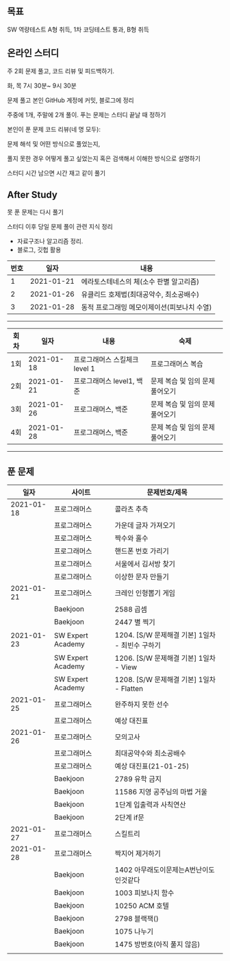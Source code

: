 ## 목표

 SW 역량테스트 A형 취득, 1차 코딩테스트 통과, B형 취득



## 온라인 스터디

주 2회 문제 풀고, 코드 리뷰 및 피드백하기.

화, 목 7시 30분~ 9시 30분 

문제 풀고 본인 GitHub 계정에 커밋, 블로그에 정리

주중에 1개, 주말에 2개 풀이. 푸는 문제는 스터디 끝날 때 정하기

본인이 푼 문제 코드 리뷰(네 명 모두):

문제 해석 및 어떤 방식으로 풀었는지, 

풀지 못한 경우 어떻게 풀고 싶었는지 혹은 검색해서 이해한 방식으로 설명하기

스터디 시간 남으면 시간 재고 같이 풀기





## After Study

못 푼 문제는 다시 풀기

스터디 이후 당일 문제 풀이 관련 지식 정리 

- 자료구조나 알고리즘 정리.
- 블로그, 깃헙 활용

| 번호 | 일자       | 내용                                        |
| ---- | ---------- | ------------------------------------------- |
| 1    | 2021-01-21 | 에라토스테네스의 체(소수 판별 알고리즘)     |
| 2    | 2021-01-26 | 유클리드 호제법(최대공약수, 최소공배수)     |
| 3    | 2021-01-28 | 동적 프로그래밍 메모이제이션(피보나치 수열) |





***

| 회차 | 일자       | 내용                          | 숙제                            |
| ---- | ---------- | ----------------------------- | ------------------------------- |
| 1회  | 2021-01-18 | 프로그래머스 스킬체크 level 1 | 프로그래머스 복습               |
| 2회  | 2021-01-21 | 프로그래머스 level1, 백준     | 문제 복습 및 임의 문제 풀어오기 |
| 3회  | 2021-01-26 | 프로그래머스, 백준            | 문제 복습 및 임의 문제 풀어오기 |
| 4회  | 2021-01-28 | 프로그래머스, 백준            | 문제 복습 및 임의 문제 풀어오기 |

---



## 푼 문제

| 일자       | 사이트            | 문제번호/제목                                   |
| ---------- | ----------------- | ----------------------------------------------- |
| 2021-01-18 | 프로그래머스      | 콜라츠 추측                                     |
|            | 프로그래머스      | 가운데 글자 가져오기                            |
|            | 프로그래머스      | 짝수와 홀수                                     |
|            | 프로그래머스      | 핸드폰 번호 가리기                              |
|            | 프로그래머스      | 서울에서 김서방 찾기                            |
|            | 프로그래머스      | 이상한 문자 만들기                              |
| 2021-01-21 | 프로그래머스      | 크레인 인형뽑기 게임                            |
|            | Baekjoon          | 2588 곱셈                                       |
|            | Baekjoon          | 2447 별 찍기                                    |
| 2021-01-23 | SW Expert Academy | 1204. [S/W 문제해결 기본] 1일차 - 최빈수 구하기 |
|            | SW Expert Academy | 1206. [S/W 문제해결 기본] 1일차 - View          |
|            | SW Expert Academy | 1208. [S/W 문제해결 기본] 1일차 - Flatten       |
| 2021-01-25 | 프로그래머스      | 완주하지 못한 선수                              |
|            | 프로그래머스      | 예상 대진표                                     |
| 2021-01-26 | 프로그래머스      | 모의고사                                        |
|            | 프로그래머스      | 최대공약수와 최소공배수                         |
|            | 프로그래머스      | 예상 대진표(21-01-25)                           |
|            | Baekjoon          | 2789 유학 금지                                  |
|            | Baekjoon          | 11586 지영 공주님의 마법 거울                   |
|            | Baekjoon          | 1단계 입출력과 사칙연산                         |
|            | Baekjoon          | 2단계 if문                                      |
| 2021-01-27 | 프로그래머스      | 스킬트리                                        |
| 2021-01-28 | 프로그래머스      | 짝지어 제거하기                                 |
|            | Baekjoon          | 1402 아무래도이문제는A번난이도인것같다          |
|            | Baekjoon          | 1003 피보나치 함수                              |
|            | Baekjoon          | 10250 ACM 호텔                                  |
|            | Baekjoon          | 2798 블랙잭()                                   |
|            | Baekjoon          | 1075 나누기                                     |
|            | Baekjoon          | 1475 방번호(아직 풀지 않음)                     |
|            |                   |                                                 |

